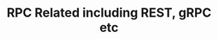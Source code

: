 ---
layout: posts_by_category
categories: rpc
title: RPC Related including REST, gRPC etc
permalink: /category/rpc
---